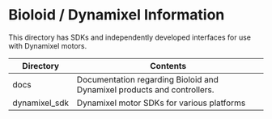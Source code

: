 Bioloid / Dynamixel Information
===============================

This directory has SDKs and independently developed interfaces 
for use with Dynamixel motors.

 Directory | Contents
 --------- | --------
docs | Documentation regarding Bioloid and Dynamixel products and controllers.
dynamixel_sdk | Dynamixel motor SDKs for various platforms
